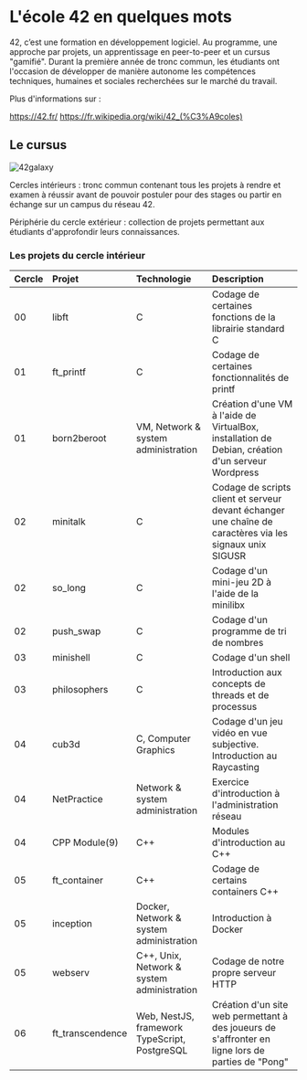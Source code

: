 # L'école 42 en quelques mots

42, c’est une formation en développement logiciel. Au programme, une approche par projets, un apprentissage en peer-to-peer et un cursus "gamifié". Durant la première année de tronc commun, les étudiants ont l'occasion de développer de manière autonome les compétences techniques, humaines et sociales recherchées sur le marché du travail.

Plus d'informations sur :

https://42.fr/
https://fr.wikipedia.org/wiki/42_(%C3%A9coles)

## Le cursus

![42galaxy](https://user-images.githubusercontent.com/106957229/172166532-6092d0bc-f0b4-4e58-bb59-05e00c85431b.png)

Cercles intérieurs : tronc commun contenant tous les projets à rendre et examen à réussir avant de pouvoir postuler pour des stages ou partir en échange sur un campus du réseau 42.

Périphérie du cercle extérieur : collection de projets permettant aux étudiants d'approfondir leurs connaissances.


### Les projets du cercle intérieur

| Cercle | Projet          | Technologie | Description |
| :------| :-------        | :---------- | :-----------|
| 00     | libft           | C           | Codage de certaines fonctions de la librairie standard C     |
| 01     | ft_printf       | C           | Codage de certaines fonctionnalités de printf      |
| 01     | born2beroot     | VM, Network & system administration | Création d'une VM à l'aide de VirtualBox, installation de Debian, création d'un serveur Wordpress      |
| 02     | minitalk        | C        | Codage de scripts client et serveur devant échanger une chaîne de caractères via les signaux unix SIGUSR     |
| 02     | so_long         | C        | Codage d'un mini-jeu 2D à l'aide de la minilibx      |
| 02     | push_swap       | C        | Codage d'un programme de tri de nombres      |
| 03     | minishell       | C        | Codage d'un shell      |
| 03     | philosophers    | C        | Introduction aux concepts de threads et de processus      |
| 04     | cub3d           | C, Computer Graphics     | Codage d'un jeu vidéo en vue subjective. Introduction au Raycasting     |
| 04     | NetPractice     | Network & system administration      | Exercice d'introduction à l'administration réseau       |
| 04     | CPP Module(9)   | C++        | Modules d'introduction au C++     |
| 05     | ft_container    | C++        | Codage de certains containers C++     |
| 05     | inception       | Docker, Network & system administration      | Introduction à Docker|
| 05     | webserv         | C++, Unix, Network & system administration     | Codage de notre propre serveur HTTP     |
| 06     | ft_transcendence| Web, NestJS, framework TypeScript, PostgreSQL | Création d'un site web permettant à des joueurs de s'affronter en ligne lors de parties de "Pong"

